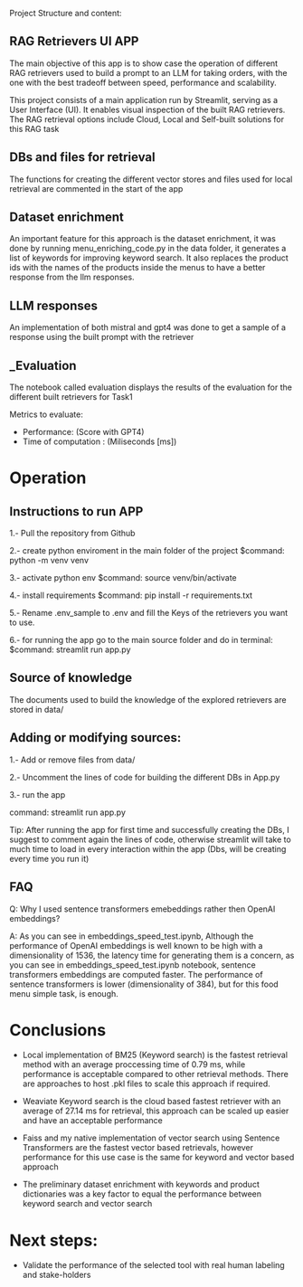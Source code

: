 Project Structure and content:

## RAG Retrievers UI APP
The main objective of this app is to show case the operation of different RAG retrievers used to build a prompt to an LLM for taking orders, with the one with the best tradeoff between speed, performance and scalability.

This project consists of a main application run by Streamlit, serving as a User Interface (UI). It enables visual inspection of the built RAG retrievers. The RAG retrieval options include Cloud, Local and Self-built solutions for this RAG task

## DBs and files for retrieval
The functions for creating the different vector stores and files used for local retrieval are commented in the start of the app

## Dataset enrichment
An important feature for this approach is the dataset enrichment, it was done by running menu_enriching_code.py in the data folder, it generates a list of keywords for improving keyword search. It also replaces the product ids with the names of the products inside the menus to have a better response from the llm responses.

## LLM responses
An implementation of both mistral and gpt4 was done to get a sample of a response using the built prompt with the retriever

## _Evaluation
The notebook called evaluation displays the results of the evaluation for the different built retrievers for Task1

Metrics to evaluate:
- Performance: (Score with GPT4)
- Time of computation : (Miliseconds [ms])


# Operation

## Instructions to run APP
1.- Pull the repository from Github

2.- create python enviroment in the main folder of the project
$command: python -m venv venv    

3.- activate python env
$command: source venv/bin/activate

4.- install requirements
$command: pip install -r requirements.txt

5.- Rename .env_sample to .env and fill the Keys of the retrievers you want to use.

6.- for running the app go to the main source folder and do in terminal:
$command: streamlit run app.py


## Source of knowledge
The documents used to build the knowledge of the explored retrievers are stored in data/

## Adding or modifying sources:

1.- Add or remove files from data/

2.- Uncomment the lines of code for building the different DBs in App.py

3.- run the app

command: streamlit run app.py

Tip: After running the app for first time and successfully creating the DBs, I suggest to comment again the lines of code, otherwise streamlit will take to much time to load in every interaction within the app (Dbs, will be creating every time you run it)


## FAQ

Q: Why I used sentence transformers emebeddings rather then OpenAI embeddings?

A: As you can see in embeddings_speed_test.ipynb, Although the performance of OpenAI embeddings is well known to be high with a dimensionality of 1536, the latency time for generating them is a concern, as you can see in embeddings_speed_test.ipynb notebook, sentence transformers embeddings are computed faster. The performance of sentence transformers is lower (dimensionality of 384), but for this food menu simple task, is enough. 
# Conclusions


- Local implementation of BM25 (Keyword search) is the fastest retrieval method with an average proccessing time of 0.79 ms, while performance is acceptable compared to other retrieval methods. There are approaches to host .pkl files to scale this approach if required.

- Weaviate Keyword search is the cloud based fastest retriever with an average of 27.14 ms for retrieval, this approach can be scaled up easier and have an acceptable performance

- Faiss and my native implementation of vector search using Sentence Transformers are the fastest vector based retrievals, however performance for this use case is the same for keyword and vector based approach

- The preliminary dataset enrichment with keywords and product dictionaries was a key factor to equal the performance between keyword search and vector search

# Next steps:

- Validate the performance of the selected tool with real human labeling and stake-holders




